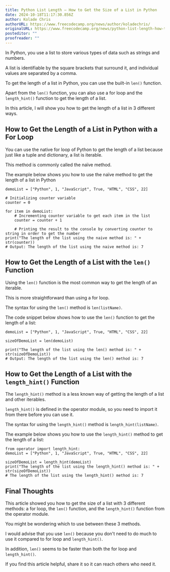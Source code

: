```yaml
---
title: Python List Length – How to Get the Size of a List in Python
date: 2024-10-18T11:17:30.856Z
author: Kolade Chris
authorURL: https://www.freecodecamp.org/news/author/koladechris/
originalURL: https://www.freecodecamp.org/news/python-list-length-how-to-get-the-size-of-a-list-in-python/
posteditor: ""
proofreader: ""
---
```


In Python, you use a list to store various types of data such as strings and numbers.

<!-- more -->

A list is identifiable by the square brackets that surround it, and individual values are separated by a comma.

To get the length of a list in Python, you can use the built-in `len()` function.

Apart from the `len()` function, you can also use a for loop and the `length_hint()` function to get the length of a list.

In this article, I will show you how to get the length of a list in 3 different ways.

## How to Get the Length of a List in Python with a For Loop

You can use the native for loop of Python to get the length of a list because just like a tuple and dictionary, a list is iterable.

This method is commonly called the naïve method.

The example below shows you how to use the naïve method to get the length of a list in Python

```
demoList = ["Python", 1, "JavaScript", True, "HTML", "CSS", 22]

# Initializing counter variable
counter = 0

for item in demoList:
    # Incrementing counter variable to get each item in the list
    counter = counter + 1

    # Printing the result to the console by converting counter to string in order to get the number
print("The length of the list using the naive method is: " + str(counter))
# Output: The length of the list using the naive method is: 7
```

## How to Get the Length of a List with the `len()` Function

Using the `len()` function is the most common way to get the length of an iterable.

This is more straightforward than using a for loop.

The syntax for using the `len()` method is `len(listName)`.

The code snippet below shows how to use the `len()` function to get the length of a list:

```
demoList = ["Python", 1, "JavaScript", True, "HTML", "CSS", 22]

sizeOfDemoList = len(demoList)

print("The length of the list using the len() method is: " + str(sizeOfDemoList))
# Output: The length of the list using the len() method is: 7
```

## How to Get the Length of a List with the `length_hint()` Function

The `length_hint()` method is a less known way of getting the length of a list and other iterables.

`length_hint()` is defined in the operator module, so you need to import it from there before you can use it.

The syntax for using the `length_hint()` method is `length_hint(listName)`.

The example below shows you how to use the `length_hint()` method to get the length of a list:

```
from operator import length_hint:
demoList = ["Python", 1, "JavaScript", True, "HTML", "CSS", 22]

sizeOfDemoList = length_hint(demoList)
print("The length of the list using the length_hint() method is: " + str(sizeOfDemoList))
# The length of the list using the length_hint() method is: 7
```

## Final Thoughts

This article showed you how to get the size of a list with 3 different methods: a for loop, the `len()` function, and the `length_hint()` function from the operator module.

You might be wondering which to use between these 3 methods.

I would advise that you use `len()` because you don't need to do much to use it compared to for loop and `length_hint()`.

In addition, `len()` seems to be faster than both the for loop and `length_hint()`.

If you find this article helpful, share it so it can reach others who need it.